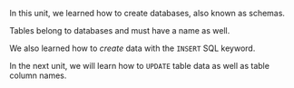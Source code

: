 In this unit, we learned how to create databases, also known as schemas.

Tables belong to databases and must have a name as well.

We also learned how to _create_ data with the `INSERT` SQL keyword.

In the next unit, we will learn how to `UPDATE` table data as well as table column names.